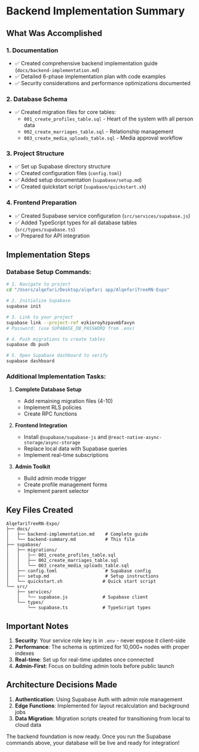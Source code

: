 # Backend Implementation Summary

## What Was Accomplished

### 1. Documentation
- ✅ Created comprehensive backend implementation guide (`docs/backend-implementation.md`)
- ✅ Detailed 6-phase implementation plan with code examples
- ✅ Security considerations and performance optimizations documented

### 2. Database Schema
- ✅ Created migration files for core tables:
  - `001_create_profiles_table.sql` - Heart of the system with all person data
  - `002_create_marriages_table.sql` - Relationship management
  - `003_create_media_uploads_table.sql` - Media approval workflow

### 3. Project Structure
- ✅ Set up Supabase directory structure
- ✅ Created configuration files (`config.toml`)
- ✅ Added setup documentation (`supabase/setup.md`)
- ✅ Created quickstart script (`supabase/quickstart.sh`)

### 4. Frontend Preparation
- ✅ Created Supabase service configuration (`src/services/supabase.js`)
- ✅ Added TypeScript types for all database tables (`src/types/supabase.ts`)
- ✅ Prepared for API integration

## Implementation Steps

### Database Setup Commands:

```bash
# 1. Navigate to project
cd "/Users/alqefari/Desktop/alqefari app/AlqefariTreeRN-Expo"

# 2. Initialize Supabase
supabase init

# 3. Link to your project
supabase link --project-ref ezkioroyhzpavmbfavyn
# Password: (use SUPABASE_DB_PASSWORD from .env)

# 4. Push migrations to create tables
supabase db push

# 5. Open Supabase dashboard to verify
supabase dashboard
```

### Additional Implementation Tasks:

1. **Complete Database Setup**
   - Add remaining migration files (4-10)
   - Implement RLS policies
   - Create RPC functions

2. **Frontend Integration**
   - Install `@supabase/supabase-js` and `@react-native-async-storage/async-storage`
   - Replace local data with Supabase queries
   - Implement real-time subscriptions

3. **Admin Toolkit**
   - Build admin mode trigger
   - Create profile management forms
   - Implement parent selector

## Key Files Created

```
AlqefariTreeRN-Expo/
├── docs/
│   ├── backend-implementation.md    # Complete guide
│   └── backend-summary.md           # This file
├── supabase/
│   ├── migrations/
│   │   ├── 001_create_profiles_table.sql
│   │   ├── 002_create_marriages_table.sql
│   │   └── 003_create_media_uploads_table.sql
│   ├── config.toml                  # Supabase config
│   ├── setup.md                     # Setup instructions
│   └── quickstart.sh               # Quick start script
└── src/
    ├── services/
    │   └── supabase.js             # Supabase client
    └── types/
        └── supabase.ts             # TypeScript types
```

## Important Notes

1. **Security**: Your service role key is in `.env` - never expose it client-side
2. **Performance**: The schema is optimized for 10,000+ nodes with proper indexes
3. **Real-time**: Set up for real-time updates once connected
4. **Admin-First**: Focus on building admin tools before public launch

## Architecture Decisions Made

1. **Authentication**: Using Supabase Auth with admin role management
2. **Edge Functions**: Implemented for layout recalculation and background jobs
3. **Data Migration**: Migration scripts created for transitioning from local to cloud data

The backend foundation is now ready. Once you run the Supabase commands above, your database will be live and ready for integration!